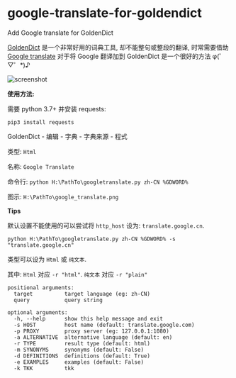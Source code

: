 # google-translate-for-goldendict
Add Google translate for GoldenDict

[GoldenDict][1] 是一个非常好用的词典工具, 却不能整句或整段的翻译, 时常需要借助 [Google translate][2] 对于将 Google 翻译加到 GoldenDict 是一个很好的方法 φ(゜▽゜*)♪

![screenshot](https://raw.githubusercontent.com/xinebf/google-translate-for-goldendict/master/screenshot.png)

**使用方法:**

需要 python 3.7+ 并安装 requests:

`pip3 install requests`

GoldenDict - 编辑 - 字典 - 字典来源 - 程式

类型: `Html`

名称: `Google Translate`

命令行: `python H:\PathTo\googletranslate.py zh-CN %GDWORD%`

图示: `H:\PathTo\google_translate.png`

**Tips**

默认设置不能使用的可以尝试将 `http_host` 设为: `translate.google.cn`.

```
python H:\PathTo\googletranslate.py zh-CN %GDWORD% -s "translate.google.cn"
```

类型可以设为 `Html` 或 `纯文本`.

其中: `Html` 对应 `-r "html"`. `纯文本` 对应 `-r "plain"`

```
positional arguments:
  target          target language (eg: zh-CN)
  query           query string

optional arguments:
  -h, --help      show this help message and exit
  -s HOST         host name (default: translate.google.com)
  -p PROXY        proxy server (eg: 127.0.0.1:1080)
  -a ALTERNATIVE  alternative language (default: en)
  -r TYPE         result type (default: html)
  -m SYNONYMS     synonyms (default: False)
  -d DEFINITIONS  definitions (default: True)
  -e EXAMPLES     examples (default: False)
  -k TKK          tkk
```

[1]: https://github.com/goldendict/goldendict
[2]: https://translate.google.com/
